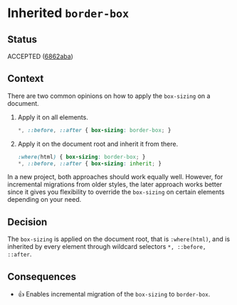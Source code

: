 # Inherited `border-box`

## Status

ACCEPTED ([6862aba](https://github.com/Microflash/preset/commit/6862aba9283a6e4557b6c246bfe1a244f4053404))

## Context

There are two common opinions on how to apply the `box-sizing` on a document.

1. Apply it on all elements.
   
	 ```css
	 *, ::before, ::after { box-sizing: border-box; }
	 ```

2. Apply it on the document root and inherit it from there.
   
	 ```css
	 :where(html) { box-sizing: border-box; }
	 *, ::before, ::after { box-sizing: inherit; }
	 ```

In a new project, both approaches should work equally well. However, for incremental migrations from older styles, the later approach works better since it gives you flexibility to override the `box-sizing` on certain elements depending on your need.

## Decision

The `box-sizing` is applied on the document root, that is `:where(html)`, and is inherited by every element through wildcard selectors `*, ::before, ::after`.

## Consequences

- 👍 Enables incremental migration of the `box-sizing` to `border-box`.
